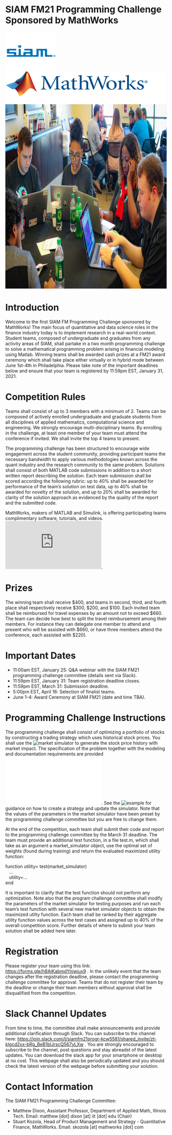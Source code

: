 # SIAM FM21 Programming Challenge Sponsored by MathWorks


<p float="right">
  <img src="SIAM.png" width="160" height="120"/>
  <img src="MathWorks.png" width="500" height="100" /> 
  <img src="TeamPhoto.jpg" width="1024" height="575"/>
</p>


# Introduction

Welcome to the first SIAM FM Programming Challenge sponsored by MathWorks! The main focus of quantitative and data science roles in the finance industry today is to implement research in a real-world context. Student teams, composed of undergraduate and graduates from any activity areas of SIAM, shall partake in a two month programming challenge to solve a mathematical programming problem arising in financial modeling using Matlab. Winning teams shall be awarded cash prizes at a FM21 award ceremony which shall take place either virtually or in hybrid mode between June 1st-4th in Philadelphia. Please take note of the important deadlines below and ensure that your team is registered by 11:59pm EST, January 31, 2021. 


# Competition Rules 

Teams shall consist of up to 3 members with a minimum of 2. Teams can be composed of actively enrolled undergraduate and graduate students from all disciplines of applied mathematics, computational science and engineering. We strongly encourage multi-disciplinary teams. By enrolling in the challenge, at least one member of your team must attend the conference if invited. We shall invite the top 4 teams to present. 

The programming challenge has been structured to encourage wide engagement across the student community, providing participant teams the necessary bandwidth to apply various methodologies known across the quant industry and the research community to the same problem. Solutions shall consist of both MATLAB code submissions in addition to a short written report describing the solution. Each team submission shall be scored according the following rubric: up to 40% shall be awarded for performance of the team’s solution on test data, up to 40% shall be awarded for novelty of the solution, and up to 20% shall be awarded for clarity of the solution approach as evidenced by the quality of the report and the submitted code.

MathWorks, makers of MATLAB and Simulink, is offering participating teams complimentary software, tutorials, and videos.
![Find out more about how technical computing and Model-Based Design can help you compete](https://www.mathworks.com/academia/student-competitions/siam-financial-mathematics-and-engineering-student-programming-competition.html
).


# Prizes

The winning team shall receive $400, and teams in second, third, and fourth place shall respectively receive $300, $200, and $100. Each invited team shall be reimbursed for travel expenses by an amount not to exceed $660. The team can decide how best to split the travel reimbursement among their members. For instance they can delegate one member to attend and present who will be assisted with $660, or have three members attend the conference, each assisted with $220). 

# Important Dates 

- 11:00am EST, January 25: Q&A webinar with the SIAM FM21 programming challenge committee (details sent via Slack). 
- 11:59pm EST, January 31: Team registration deadline closes.
- 11:59pm EST, March 31: Submission deadline.
- 5:00pm EST, April 16: Selection of finalist teams. 
- June 1-4: Award Ceremony at SIAM FM21 (date and time TBA).

# Programming Challenge Instructions

The programming challenge shall consist of optimizing a portfolio of stocks by constructing a trading strategy which uses historical stock prices. You shall use the ![market simulator](MarketSimulator.m) to generate the stock price history with market impact. The specification of the problem together with the modeling and documentation requirements are provided ![here](SIAM_FM_21_Programming_Challenge.PDF).  See the ![example](run_strategy.m) for guidance on how to create a strategy and update the simulator.  Note that the values of the parameters in the market simulator have been preset by the programming challenge committee but you are free to change them.

At the end of the competition, each team shall submit their code and report to the programming challenge committee by the March 31 deadline. The team must provide an additional test function, in a file test.m, which shall take as an argument a market_simulator object, use the optimal set of weights (found during training) and return the evaluated maximized utility function:
<p>
function utility= test(market_simulator)</br>
    &nbsp;&nbsp;&nbsp... </br>
    &nbsp;&nbsp;&nbsputility=...</br>
end</br>
  </p>
It is important to clarify that the test function should not perform any optimization. Note also that the program challenge committee shall modify the parameters of the market simulator for testing purposes and run each team’s test function with several new market simulator objects to obtain the maximized utilty function. Each team shall be ranked by their aggregate utility function values across the test cases and assigned up to 40% of the overall competition score. Further details of where to submit your team solution shall be added here later.

# Registration 

Please register your team using this link: https://forms.gle/h8AiKabmdYnjwiux9 . In the unlikely event that the team changes after the registration deadline, please contact the programming challenge committee for approval. Teams that do not register their team by the deadline or change their team members without approval shall be disqualified from the competition.

# Slack Channel Updates

From time to time, the committee shall make announcements and provide additional clarification through Slack. You can subscribe to the channel here: https://join.slack.com/t/siamfm21progr-kcw5581/shared_invite/zt-klgcd2xx-bRg_BeB1blJrscQ567yLXw . You are strongly encouraged to subscribe to the channel, post questions and stay abreadst of the latest updates. You can download the slack app for your smartphone or desktop at no cost. This webpage shall also be periodically updated and you should check the latest version of the webpage before submitting your solution. 

# Contact Information

The SIAM FM21 Programming Challenge Committee:

- Matthew Dixon, Assistant Professor, Department of Applied Math, Illinois Tech. Email: matthew [dot] dixon [at] iit [dot] edu (Chair)
- Stuart Kozola, Head of Product Management and Strategy - Quantitative Finance, MathWorks. Email: skozola [at] mathworks [dot] com






